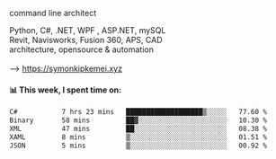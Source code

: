 command line architect

Python, C#, .NET, WPF , ASP.NET, mySQL <br>
Revit, Navisworks, Fusion 360, APS, CAD <br>
architecture, opensource & automation<br>
<br>
--> https://symonkipkemei.xyz

#### 📊 This week, I spent time on:
<!--START_SECTION:waka-->

```txt
C#           7 hrs 23 mins   ███████████████████▒░░░░░   77.60 %
Binary       58 mins         ██▓░░░░░░░░░░░░░░░░░░░░░░   10.30 %
XML          47 mins         ██░░░░░░░░░░░░░░░░░░░░░░░   08.38 %
XAML         8 mins          ▒░░░░░░░░░░░░░░░░░░░░░░░░   01.51 %
JSON         5 mins          ▒░░░░░░░░░░░░░░░░░░░░░░░░   00.92 %
```

<!--END_SECTION:waka-->
